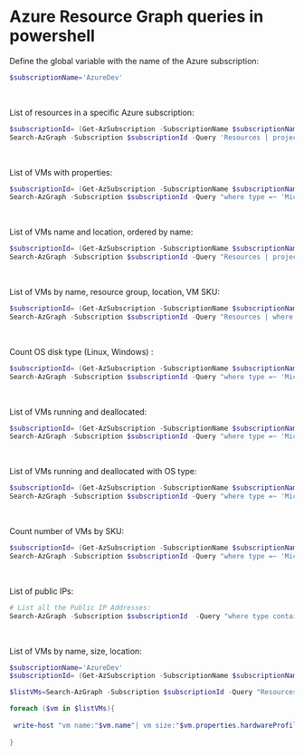 <properties
pageTitle= 'Azure Resource Graph queries'
description= "Azure Resource Graph queries"
documentationcenter: na
services=""
documentationCenter="na"
authors="fabferri"
manager=""
editor=""/>

<tags
   ms.service="configuration-Example-Azure"
   ms.devlang="na"
   ms.topic="article"
   ms.tgt_pltfrm="na"
   ms.workload="na"
   ms.date="22/05/2021"
   ms.author="fabferri" />

# Azure Resource Graph queries in powershell
Define the global variable with the name of the Azure subscription:

```powershell
$subscriptionName='AzureDev'
```
<br>

List of resources in a specific Azure subscription:
```powershell
$subscriptionId= (Get-AzSubscription -SubscriptionName $subscriptionName).Id
Search-AzGraph -Subscription $subscriptionId -Query 'Resources | project name, type | limit 40'
```
<br>

List of VMs with properties:
```powershell
$subscriptionId= (Get-AzSubscription -SubscriptionName $subscriptionName).Id
Search-AzGraph -Subscription $subscriptionId -Query "where type =~ 'Microsoft.Compute/virtualMachines' "
```
<br>

List of VMs name and location, ordered by name:
```powershell
$subscriptionId= (Get-AzSubscription -SubscriptionName $subscriptionName).Id
Search-AzGraph -Subscription $subscriptionId -Query "Resources | project name, location, type| where type =~ 'Microsoft.Compute/virtualMachines' | order by name desc"
```
<br>

List of VMs by name, resource group, location, VM SKU:
```powershell
$subscriptionId= (Get-AzSubscription -SubscriptionName $subscriptionName).Id
Search-AzGraph -Subscription $subscriptionId -Query "Resources | where type =~ 'Microsoft.Compute/virtualMachines' | project name,  resourceGroup, location, tostring(properties.hardwareProfile.vmSize)"
```
<br>

Count OS disk type (Linux, Windows) :
```powershell
$subscriptionId= (Get-AzSubscription -SubscriptionName $subscriptionName).Id
Search-AzGraph -Subscription $subscriptionId -Query "where type =~ 'Microsoft.Compute/virtualMachines' | summarize count() by tostring(properties.storageProfile.osDisk.osType)"
```
<br>

List of VMs running and deallocated:
```powershell
$subscriptionId= (Get-AzSubscription -SubscriptionName $subscriptionName).Id
Search-AzGraph -Subscription $subscriptionId -Query "where type =~ 'Microsoft.Compute/virtualMachines' | project name , tostring(properties.extended.instanceView.powerState.displayStatus)" 

```
<br>

List of VMs running and deallocated with OS type:
```powershell
$subscriptionId= (Get-AzSubscription -SubscriptionName $subscriptionName).Id
Search-AzGraph -Subscription $subscriptionId -Query "where type =~ 'Microsoft.Compute/virtualMachines' | project name , tostring(properties.extended.instanceView.powerState.displayStatus), tostring(properties.storageProfile.osDisk.osType), location" 

```
<br>

Count number of VMs by SKU:
```powershell
$subscriptionId= (Get-AzSubscription -SubscriptionName $subscriptionName).Id
Search-AzGraph -Subscription $subscriptionId -Query "where type =~ 'Microsoft.Compute/virtualMachines' | project SKU = tostring(properties.hardwareProfile.vmSize)| summarize count() by SKU"
```
<br>

List of public IPs:
```powershell
# List all the Public IP Addresses:
Search-AzGraph -Subscription $subscriptionId  -Query "where type contains 'publicIPAddresses' and isnotempty(properties.ipAddress) | project properties.ipAddress"
```
<br>

List of VMs by name, size, location:
```powershell
$subscriptionName='AzureDev'
$subscriptionId= (Get-AzSubscription -SubscriptionName $subscriptionName).Id

$listVMs=Search-AzGraph -Subscription $subscriptionId -Query "Resources | where type =~ 'Microsoft.Compute/virtualMachines' " 

foreach ($vm in $listVMs){
 
 write-host "vm name:"$vm.name"| vm size:"$vm.properties.hardwareProfile.vmSize"| vm location:"$vm.location -ForegroundColor Cyan
 
}
```
<!--Image References-->



<!--Link References-->

